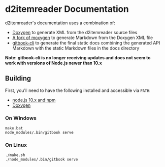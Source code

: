 d2itemreader Documentation
==========================

d2itemreader's documentation uses a combination of:
- [Doxygen](http://www.doxygen.nl/) to generate XML from the d2itemreader source files
- [A fork of moxygen](https://github.com/squeek502/moxygen) to generate Markdown from the Doxygen XML file
- [gitbook-cli](https://www.npmjs.com/package/gitbook-cli) to generate the final static docs combining the generated API Markdown with the static Markdown files in the docs directory

**Note: gitbook-cli is no longer receiving updates and does not seem to work with versions of Node.js newer than 10.x**

## Building

First, you'll need to have the following installed and accessible via `PATH`:
- [node.js 10.x and npm](https://nodejs.org/)
- [Doxygen](http://www.doxygen.nl/)

### On Windows

```
make.bat
node_modules/.bin/gitbook serve
```

### On Linux

```
./make.sh
./node_modules/.bin/gitbook serve
```
